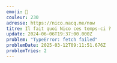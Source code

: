 ```yaml
---
emoji: 🥴
couleur: 230
adresse: https://nico.nacq.me/now
titre: Il fait quoi Nico ces temps-ci ?
update: 2024-06-06T19:37:00.000Z
problem: "TypeError: fetch failed"
problemDate: 2025-03-12T09:11:51.676Z
problemTries: 2
---
```

